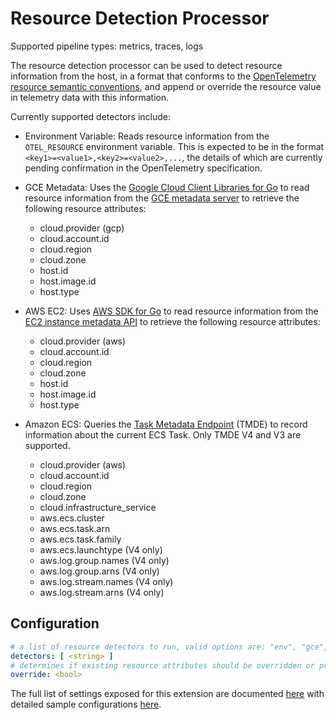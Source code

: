 # Resource Detection Processor

Supported pipeline types: metrics, traces, logs

The resource detection processor can be used to detect resource information from the host,
in a format that conforms to the [OpenTelemetry resource semantic conventions](https://github.com/open-telemetry/opentelemetry-specification/blob/master/specification/resource/semantic_conventions/README.md), and append or
override the resource value in telemetry data with this information.

Currently supported detectors include:

* Environment Variable: Reads resource information from the `OTEL_RESOURCE` environment
variable. This is expected to be in the format `<key1>=<value1>,<key2>=<value2>,...`, the
details of which are currently pending confirmation in the OpenTelemetry specification.

* GCE Metadata: Uses the [Google Cloud Client Libraries for Go](https://github.com/googleapis/google-cloud-go)
to read resource information from the [GCE metadata server](https://cloud.google.com/compute/docs/storing-retrieving-metadata) to retrieve the following resource attributes:

    * cloud.provider (gcp)
    * cloud.account.id
    * cloud.region
    * cloud.zone
    * host.id
    * host.image.id
    * host.type

* AWS EC2: Uses [AWS SDK for Go](https://docs.aws.amazon.com/sdk-for-go/api/aws/ec2metadata/) to read resource information from the [EC2 instance metadata API](https://docs.aws.amazon.com/AWSEC2/latest/UserGuide/ec2-instance-metadata.html) to retrieve the following resource attributes:

    * cloud.provider (aws)
    * cloud.account.id
    * cloud.region
    * cloud.zone
    * host.id
    * host.image.id
    * host.type

* Amazon ECS: Queries the [Task Metadata Endpoint](https://docs.aws.amazon.com/AmazonECS/latest/developerguide/task-metadata-endpoint.html) (TMDE) to record information about the current ECS Task. Only TMDE V4 and V3 are supported.

    * cloud.provider (aws)
    * cloud.account.id
    * cloud.region
    * cloud.zone
    * cloud.infrastructure_service
    * aws.ecs.cluster
    * aws.ecs.task.arn
    * aws.ecs.task.family
    * aws.ecs.launchtype (V4 only)
    * aws.log.group.names (V4 only)
    * aws.log.group.arns (V4 only)
    * aws.log.stream.names (V4 only)
    * aws.log.stream.arns (V4 only)

## Configuration

```yaml
# a list of resource detectors to run, valid options are: "env", "gce", "ec2"
detectors: [ <string> ]
# determines if existing resource attributes should be overridden or preserved, defaults to true
override: <bool>
```

The full list of settings exposed for this extension are documented [here](./config.go)
with detailed sample configurations [here](./testdata/config.yaml).
